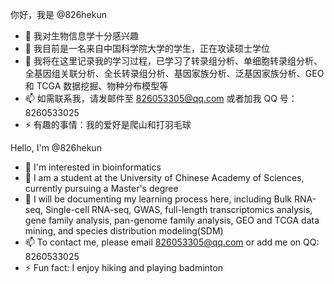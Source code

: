 你好，我是 @826hekun

- 👀 我对生物信息学十分感兴趣
- 🌱 我目前是一名来自中国科学院大学的学生，正在攻读硕士学位
- 💞️ 我将在这里记录我的学习过程，已学习了转录组分析、单细胞转录组分析、全基因组关联分析、全长转录组分析、基因家族分析、泛基因家族分析、GEO 和 TCGA 数据挖掘、物种分布模型等
- 📫 如需联系我，请发邮件至 826053305@qq.com 或者加我 QQ 号：8260533025
- ⚡ 有趣的事情：我的爱好是爬山和打羽毛球




Hello, I'm @826hekun

- 👀 I'm interested in bioinformatics
- 🌱 I am a student at the University of Chinese Academy of Sciences, currently pursuing a Master's degree
- 💞️ I will be documenting my learning process here, including Bulk RNA-seq, Single-cell RNA-seq, GWAS, full-length transcriptomics analysis, gene family analysis, pan-genome family analysis, GEO and TCGA data mining, and species distribution modeling(SDM)
- 📫 To contact me, please email 826053305@qq.com or add me on QQ: 8260533025
- ⚡ Fun fact: I enjoy hiking and playing badminton


